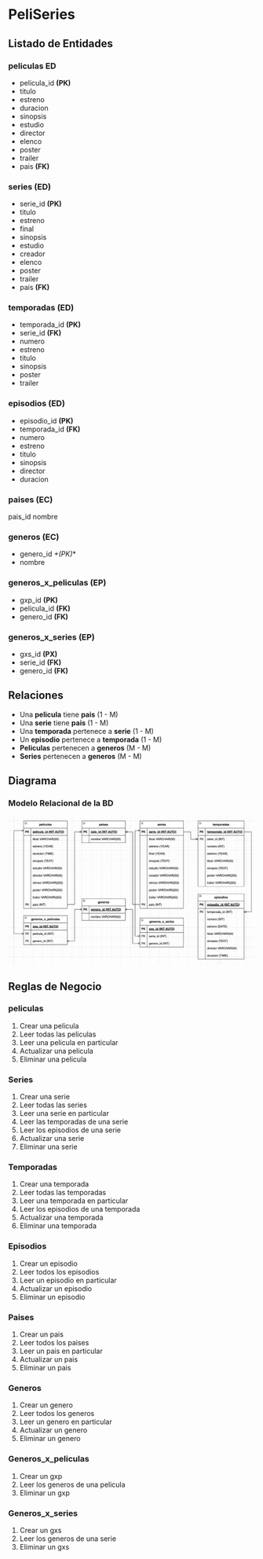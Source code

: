 # PeliSeries

## Listado de Entidades

### peliculas **ED**

- pelicula_id **(PK)**
- titulo
- estreno
- duracion
- sinopsis
- estudio
- director
- elenco
- poster
- trailer
- pais **(FK)**

### series **(ED)**

- serie_id **(PK)**
- titulo
- estreno
- final
- sinopsis
- estudio
- creador
- elenco
- poster
- trailer 
- pais **(FK)**

### temporadas **(ED)**

- temporada_id **(PK)**
- serie_id **(FK)**
- numero
- estreno
- titulo
- sinopsis
- poster
- trailer

### episodios **(ED)**

- episodio_id **(PK)**
- temporada_id **(FK)**
- numero
- estreno
- titulo 
- sinopsis
- director
- duracion

### paises **(EC)**

pais_id
nombre

### generos **(EC)**

- genero_id *+(PK)**
- nombre

### generos_x_peliculas **(EP)**

- gxp_id **(PK)**
- pelicula_id **(FK)**
- genero_id **(FK)**

### generos_x_series **(EP)**

- gxs_id **(PX)**
- serie_id **(FK)**
- genero_id **(FK)**

## Relaciones 

- Una **pelicula** tiene **pais** (1 - M)
- Una **serie** tiene **pais** (1 - M)
- Una **temporada** pertenece a **serie** (1 - M)
- Un **episodio** pertenece a **temporada** (1 - M)
- **Peliculas** pertenecen a **generos** (M - M)
- **Series** pertenecen a **generos** (M - M)

## Diagrama

### Modelo Relacional de la BD

![Modelo Relacional](ModeloRelacional.png)

## Reglas de Negocio

### peliculas

1. Crear una pelicula
1. Leer todas las peliculas 
1. Leer una pelicula en particular
1. Actualizar una pelicula
1. Eliminar una pelicula

### Series

1. Crear una serie 
1. Leer todas las series
1. Leer una serie en particular
1. Leer las temporadas de una serie 
1. Leer los episodios de una serie
1. Actualizar una serie 
1. Eliminar una serie

### Temporadas

1. Crear una temporada
1. Leer todas las temporadas 
1. Leer una temporada en particular
1. Leer los episodios de una temporada
1. Actualizar una temporada
1. Eliminar una temporada

### Episodios

1. Crear un episodio
1. Leer todos los episodios 
1. Leer un episodio en particular 
1. Actualizar un episodio
1. Eliminar un episodio

### Paises

1. Crear un pais
1. Leer todos los paises
1. Leer un pais en particular 
1. Actualizar un pais 
1. Eliminar un pais

### Generos

1. Crear un genero 
1. Leer todos los generos
1. Leer un genero en particular 
1. Actualizar un genero
1. Eliminar un genero

### Generos_x_peliculas

1. Crear un gxp
1. Leer los generos de una pelicula 
1. Eliminar un gxp

### Generos_x_series

1. Crear un gxs
1. Leer los generos de una serie 
1. Eliminar un gxs
